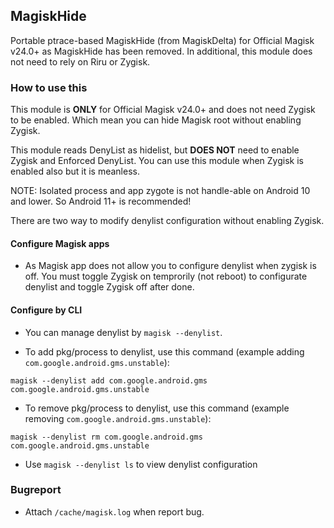 ## MagiskHide

Portable ptrace-based MagiskHide (from MagiskDelta) for Official Magisk v24.0+ as MagiskHide has been removed. In additional, this module does not need to rely on Riru or Zygisk.

### How to use this

This module is **ONLY** for Official Magisk v24.0+ and does not need Zygisk to be enabled. Which mean you can hide Magisk root without enabling Zygisk.

This module reads DenyList as hidelist, but **DOES NOT** need to enable Zygisk and Enforced DenyList. You can use this module when Zygisk is enabled also but it is meanless.

NOTE: Isolated process and app zygote is not handle-able on Android 10 and lower. So Android 11+ is recommended!

There are two way to modify denylist configuration without enabling Zygisk.

#### Configure Magisk apps

- As Magisk app does not allow you to configure denylist when zygisk is off. You must toggle Zygisk on temprorily (not reboot) to configurate denylist and toggle Zygisk off after done.

#### Configure by CLI

- You can manage denylist by `magisk --denylist`.


- To add pkg/process to denylist, use this command (example adding `com.google.android.gms.unstable`):

```
magisk --denylist add com.google.android.gms com.google.android.gms.unstable
```

- To remove pkg/process to denylist, use this command (example removing `com.google.android.gms.unstable`):

```
magisk --denylist rm com.google.android.gms com.google.android.gms.unstable
```

- Use `magisk --denylist ls` to view denylist configuration

### Bugreport

- Attach `/cache/magisk.log` when report bug.

